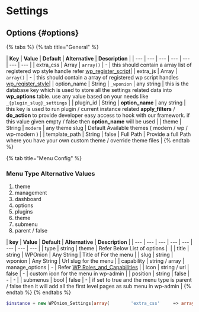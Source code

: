 # Settings

## Options {#options}

{% tabs %}
{% tab title="General" %}


| **Key** | **Value** | **Default** | **Alternative** | **Description** |
| --- | --- | --- | --- | --- | --- | --- |
| extra\_css | Array | `array()` | - | this should contain a array list of registered wp style handle refer [wp\_register\_script](https://developer.wordpress.org/reference/functions/wp_register_script/)​ |
| extra\_js | Array | `array()` | - | this should contain a array of registered wp script handles [wp\_register\_style](https://developer.wordpress.org/reference/functions/wp_register_style/)​ |
| option\_name | String | `_wponion` | any string | this is the database key which is used to store all the settings related data into **wp\_options** table. use any value based on your needs like `_{plugin_slug}_settings` |
| plugin\_id | String | **option\_name** | any string | this key is used to run plugin / current instance related **apply\_filters** / **do\_action** to provide developer easy access to hook with our framework. if this value given empty / false then **option\_name** will be used |
| theme | String | `modern` | any theme slug | Default Available themes \( modern / wp / wp-modern \) |
| template\_path | String | false | Full Path | Provide a full Path where you have your own custom theme / override theme files |
{% endtab %}

{% tab title="Menu Config" %}
### Menu Type Alternative Values

1. theme
2. management
3. dashboard
4. options
5. plugins
6. theme
7. submenu
8. parent / false

| **key** | **Value** | **Default** | **Alternative** | **Description** |
| --- | --- | --- | --- | --- | --- | --- | --- |
| type | string | theme | Refer Below List of options | ​ |
| title | string | WPOnion | Any String | Title of For the menu |
| slug | string | wponion | Any String | Url slug for the menu |
| capability | string / array | manage\_options | - | Refer [WP Roles\_and\_Capabilities](https://codex.wordpress.org/Roles_and_Capabilities)​ |
| icon | string / url | false | - | custom icon for the menu in wp-admin |
| position | string | false | - | - |
| submenus | bool | false | - | if set to true and the menu type is parent / false then it will add all the first level pages as sub menu in wp-admin |
{% endtab %}
{% endtabs %}

```php
$instance = new WPOnion_Settings(array(        'extra_css'     => array( 'plugin-css-1' ),	'extra_js'      => array( 'plugin-js-1' ),	'option_name'   => '_wpboilerplate_settings',	'template_path' => false,	'menu'          => array(		'type'       => 'parent',		'title'      => 'WP Onion',		'capability' => 'manage_options',		'icon'       => false, # Or Provide A Actual URL of the icon		'position'   => false, #set to false to auto set via wp		'slug'       => 'wponion',		'submenus'   => true,	),	'theme'         => 'wp',	'plugin_id'     => 'boilerplate',));
```



